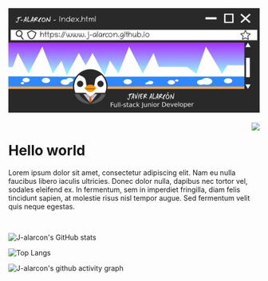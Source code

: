 <img src="img/1920x800.png">
</br>
</br>

<img src="https://api.visitorbadge.io/api/visitors?path=https%3A%2F%2Fgithub.com%2Fj-alarcon%2Fj-alarcon&label=VIEWS&labelColor=%23292929&countColor=%23f0a85d" align="right">
<h1>Hello world</h1>

<p>Lorem ipsum dolor sit amet, consectetur adipiscing elit. Nam eu nulla faucibus libero iaculis ultricies. Donec dolor nulla, dapibus nec tortor vel, sodales eleifend ex. In fermentum, sem in imperdiet fringilla, diam felis tincidunt sapien, at molestie risus nisl tempor augue. Sed fermentum velit quis neque egestas. </p>
</br>

![J-alarcon's GitHub stats](https://github-readme-stats.vercel.app/api?username=j-alarcon&hide=contribs,prs&title_color=f0a85dff&text_color=FFFFFF&border_color=f0a85dff&bg_color=292929ff&border_radius=0)

![Top Langs](https://github-readme-stats.vercel.app/api/top-langs/?username=j-alarcon&layout=compact&title_color=f0a85dff&text_color=FFFFFF&border_color=f0a85dff&bg_color=292929ff&border_radius=0)

![J-alarcon's github activity graph](https://activity-graph.herokuapp.com/graph?username=j-alarcon&bg_color=292929ff&color=FFFFFF&line=f0a85dff&point=f0a85dff&hide_title=true)
